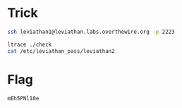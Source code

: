 # Trick

```bash
ssh leviathan1@leviathan.labs.overthewire.org -p 2223

ltrace ./check
cat /etc/leviathan_pass/leviathan2
```

# Flag

```
mEh5PNl10e
```
